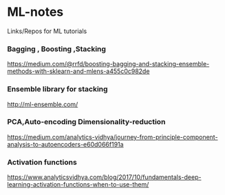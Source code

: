 # ML-notes
Links/Repos for ML tutorials

### Bagging , Boosting ,Stacking
https://medium.com/@rrfd/boosting-bagging-and-stacking-ensemble-methods-with-sklearn-and-mlens-a455c0c982de

### Ensemble library for stacking 
http://ml-ensemble.com/

### PCA,Auto-encoding Dimensionality-reduction
https://medium.com/analytics-vidhya/journey-from-principle-component-analysis-to-autoencoders-e60d066f191a

### Activation functions
https://www.analyticsvidhya.com/blog/2017/10/fundamentals-deep-learning-activation-functions-when-to-use-them/
